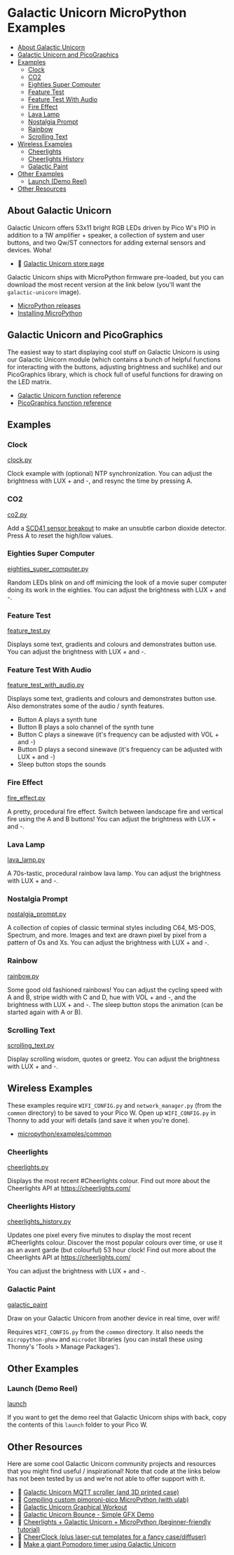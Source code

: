 # Galactic Unicorn MicroPython Examples <!-- omit in toc -->

- [About Galactic Unicorn](#about-galactic-unicorn)
- [Galactic Unicorn and PicoGraphics](#galactic-unicorn-and-picographics)
- [Examples](#examples)
  - [Clock](#clock)
  - [CO2](#co2)
  - [Eighties Super Computer](#eighties-super-computer)
  - [Feature Test](#feature-test)
  - [Feature Test With Audio](#feature-test-with-audio)
  - [Fire Effect](#fire-effect)
  - [Lava Lamp](#lava-lamp)
  - [Nostalgia Prompt](#nostalgia-prompt)
  - [Rainbow](#rainbow)
  - [Scrolling Text](#scrolling-text)
- [Wireless Examples](#wireless-examples)
  - [Cheerlights](#cheerlights)
  - [Cheerlights History](#cheerlights-history)
  - [Galactic Paint](#galactic-paint)
- [Other Examples](#other-examples)
  - [Launch (Demo Reel)](#launch-demo-reel)
- [Other Resources](#other-resources)

## About Galactic Unicorn

Galactic Unicorn offers 53x11 bright RGB LEDs driven by Pico W's PIO in addition to a 1W amplifier + speaker, a collection of system and user buttons, and two Qw/ST connectors for adding external sensors and devices. Woha!

- :link: [Galactic Unicorn store page](https://shop.pimoroni.com/products/galactic-unicorn)

Galactic Unicorn ships with MicroPython firmware pre-loaded, but you can download the most recent version at the link below (you'll want the  `galactic-unicorn` image).

- [MicroPython releases](https://github.com/pimoroni/pimoroni-pico/releases)
- [Installing MicroPython](../../../setting-up-micropython.md)

## Galactic Unicorn and PicoGraphics

The easiest way to start displaying cool stuff on Galactic Unicorn is using our Galactic Unicorn module (which contains a bunch of helpful functions for interacting with the buttons, adjusting brightness and suchlike) and our PicoGraphics library, which is chock full of useful functions for drawing on the LED matrix.

- [Galactic Unicorn function reference](../../modules/galactic_unicorn/README.md)
- [PicoGraphics function reference](../../modules/picographics/README.md)

## Examples

### Clock

[clock.py](clock.py)

Clock example with (optional) NTP synchronization. You can adjust the brightness with LUX + and -, and resync the time by pressing A.

### CO2

[co2.py](co2.py)

Add a [SCD41 sensor breakout](https://shop.pimoroni.com/products/scd41-co2-sensor-breakout) to make an unsubtle carbon dioxide detector. Press A to reset the high/low values.

### Eighties Super Computer

[eighties_super_computer.py](eighties_super_computer.py)

Random LEDs blink on and off mimicing the look of a movie super computer doing its work in the eighties. You can adjust the brightness with LUX + and -.

### Feature Test

[feature_test.py](feature_test.py)

Displays some text, gradients and colours and demonstrates button use. You can adjust the brightness with LUX + and -.

### Feature Test With Audio

[feature_test_with_audio.py](feature_test_with_audio.py)

Displays some text, gradients and colours and demonstrates button use. Also demonstrates some of the audio / synth features.
- Button A plays a synth tune
- Button B plays a solo channel of the synth tune
- Button C plays a sinewave (it's frequency can be adjusted with VOL + and -)
- Button D plays a second sinewave (it's frequency can be adjusted with LUX + and -)
- Sleep button stops the sounds

### Fire Effect

[fire_effect.py](fire_effect.py)

A pretty, procedural fire effect. Switch between landscape fire and vertical fire using the A and B buttons! You can adjust the brightness with LUX + and -.

### Lava Lamp

[lava_lamp.py](lava_lamp.py)

A 70s-tastic, procedural rainbow lava lamp. You can adjust the brightness with LUX + and -.

### Nostalgia Prompt

[nostalgia_prompt.py](nostalgia_prompt.py)

A collection of copies of classic terminal styles including C64, MS-DOS, Spectrum, and more. Images and text are drawn pixel by pixel from a pattern of Os and Xs. You can adjust the brightness with LUX + and -.

### Rainbow

[rainbow.py](rainbow.py)

Some good old fashioned rainbows! You can adjust the cycling speed with A and B, stripe width with C and D, hue with VOL + and -, and the brightness with LUX + and -. The sleep button stops the animation (can be started again with A or B).

### Scrolling Text

[scrolling_text.py](scrolling_text.py)

Display scrolling wisdom, quotes or greetz. You can adjust the brightness with LUX + and -.

## Wireless Examples

These examples require `WIFI_CONFIG.py` and `network_manager.py` (from the `common` directory) to be saved to your Pico W. Open up `WIFI_CONFIG.py` in Thonny to add your wifi details (and save it when you're done).

- [micropython/examples/common](../../examples/common)

### Cheerlights
[cheerlights.py](cheerlights.py)

Displays the most recent #Cheerlights colour. Find out more about the Cheerlights API at https://cheerlights.com/

### Cheerlights History

[cheerlights_history.py](cheerlights_history.py)

Updates one pixel every five minutes to display the most recent #Cheerlights colour. Discover the most popular colours over time, or use it as an avant garde (but colourful) 53 hour clock! Find out more about the Cheerlights API at https://cheerlights.com/

You can adjust the brightness with LUX + and -.

### Galactic Paint

[galactic_paint](galactic_paint)

Draw on your Galactic Unicorn from another device in real time, over wifi!

Requires `WIFI_CONFIG.py` from the `common` directory. It also needs the `micropython-phew` and `microdot` libraries (you can install these using Thonny's 'Tools > Manage Packages').

## Other Examples

### Launch (Demo Reel)

[launch](launch)

If you want to get the demo reel that Galactic Unicorn ships with back, copy the contents of this `launch` folder to your Pico W.

## Other Resources

Here are some cool Galactic Unicorn community projects and resources that you might find useful / inspirational! Note that code at the links below has not been tested by us and we're not able to offer support with it.

- :link: [Galactic Unicorn MQTT scroller (and 3D printed case)](https://github.com/ucl-casa-ce/Galactic-Unicorn-MQTT-Scroller)
- :link: [Compiling custom pimoroni-pico MicroPython (with ulab)](https://medium.com/@iestynlloyd/galactic-unicorns-and-custom-pimoroni-pico-firmware-38dd7c5913b8)
- :link: [Galactic Unicorn Graphical Workout](https://www.instructables.com/Galactic-Unicorn-Graphical-Workout/)
- :link: [Galactic Unicorn Bounce - Simple GFX Demo](https://www.instructables.com/Galactic-Unicorn-Bounce-Simple-GFX-Demo/)
- :link: [Cheerlights + Galactic Unicorn + MicroPython (beginner-friendly tutorial)](https://cheerlights.com/cheerlights-raspberry-pi-pico-w-micropython/)
- :link: [CheerClock (plus laser-cut templates for a fancy case/diffuser)](https://github.com/seanosteen/CheerClock)
- :link: [Make a giant Pomodoro timer using Galactic Unicorn](https://www.raspberrypi.com/news/make-a-giant-pomodoro-timer-using-galactic-unicorn/)